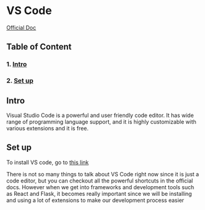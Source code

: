 # VS Code

[Official Doc](https://code.visualstudio.com/docs)

## Table of Content
### 1. [Intro](#intro)
### 2. [Set up](#set-up)

## Intro

Visual Studio Code is a powerful and user friendly code editor. It has wide range of programming language support, and it is highly customizable with various extensions and it is free.

## Set up

To install VS code, go to [this link](https://code.visualstudio.com/)

There is not so many things to talk about VS Code right now since it is just a code editor, but you can checkout all the powerful shortcuts in the official docs. However when we get into frameworks and development tools such as React and Flask, it becomes really important since we will be installing and using a lot of extensions to make our development process easier

